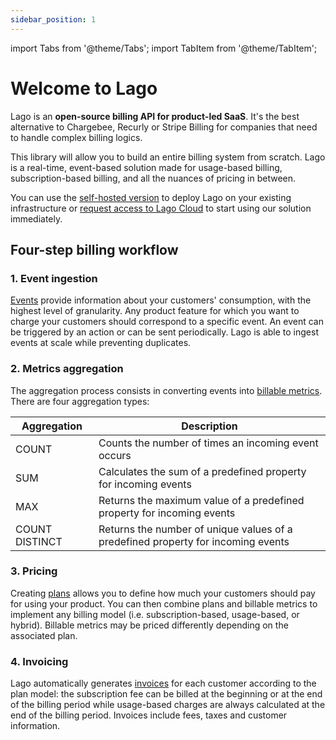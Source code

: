 ```yaml
---
sidebar_position: 1
---
```


import Tabs from '@theme/Tabs';
import TabItem from '@theme/TabItem';


# Welcome to Lago
Lago is an **open-source billing API for product-led SaaS**. It's the best alternative to Chargebee, Recurly or Stripe Billing for companies that need to handle complex billing logics.

This library will allow you to build an entire billing system from scratch. Lago is a real-time, event-based solution made for usage-based billing, subscription-based billing, and all the nuances of pricing in between.

You can use the [self-hosted version](../self-hosting/docker) to deploy Lago on your existing infrastructure or [request access to Lago Cloud](https://pktz41848np.typeform.com/to/pUqoNimg) to start using our solution immediately.

## Four-step billing workflow

### 1. Event ingestion
[Events](../events/ingesting_events) provide information about your customers' consumption, with the highest level of granularity. Any product feature for which you want to charge your customers should correspond to a specific event. An event can be triggered by an action or can be sent periodically. Lago is able to ingest events at scale while preventing duplicates.

### 2. Metrics aggregation
The aggregation process consists in converting events into [billable metrics](../billable-metrics/overview). There are four aggregation types:

| Aggregation    | Description                                                                      |
| -------------- | -------------------------------------------------------------------------------- |
| COUNT          | Counts the number of times an incoming event occurs                              |
| SUM            | Calculates the sum of a predefined property for incoming events                  |
| MAX            | Returns the maximum value of a predefined property for incoming events           |
| COUNT DISTINCT | Returns the number of unique values of a predefined property for incoming events |

### 3. Pricing
Creating [plans](../plans/overview) allows you to define how much your customers should pay for using your product. You can then combine plans and billable metrics to implement any billing model (i.e. subscription-based, usage-based, or hybrid). Billable metrics may be priced differently depending on the associated plan.

### 4. Invoicing
Lago automatically generates [invoices](../invoicing/overview) for each customer according to the plan model: the subscription fee can be billed at the beginning or at the end of the billing period while usage-based charges are always calculated at the end of the billing period. Invoices include fees, taxes and customer information.
